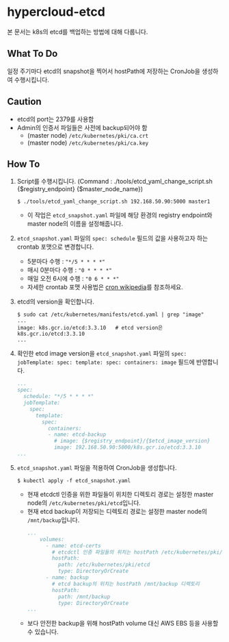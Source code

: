 # hypercloud-etcd

본 문서는 k8s의 etcd를 백업하는 방법에 대해 다룹니다.


## What To Do

일정 주기마다 etcd의 snapshot을 찍어서 hostPath에 저장하는 CronJob을 생성하여 수행시킵니다.


## Caution

- etcd의 port는 2379를 사용함
- Admin의 인증서 파일들은 사전에 backup되어야 함
  - (master node) `/etc/kubernetes/pki/ca.crt`
  - (master node) `/etc/kubernetes/pki/ca.key`


## How To

1. Script를 수행시킵니다. (Command : ./tools/etcd_yaml_change_script.sh {$registry_endpoint} {$master_node_name})
    ```shell
    $ ./tools/etcd_yaml_change_script.sh 192.168.50.90:5000 master1
    ```
    - 이 작업은 `etcd_snapshot.yaml` 파일에 해당 환경의 registry endpoint와 master node의 이름을 설정해줍니다.


2. `etcd_snapshot.yaml` 파일의 `spec: schedule` 필드의 값을 사용하고자 하는 crontab 포맷으로 변경합니다.
    - 5분마다 수행 : `"*/5 * * * *"`
    - 매시 0분마다 수행 : `"0 * * * *"`
    - 매일 오전 6시에 수행 : `"0 6 * * *"`
    - 자세한 crontab 포맷 사용법은 [cron wikipedia](https://en.wikipedia.org/wiki/Cron#Overview)를 참조하세요.


3. etcd의 version을 확인합니다.
    ```shell
    $ sudo cat /etc/kubernetes/manifests/etcd.yaml | grep "image"
    ...
    image: k8s.gcr.io/etcd:3.3.10   # etcd version은 k8s.gcr.io/etcd:3.3.10
    ...
    ```


4. 확인한 etcd image version을 `etcd_snapshot.yaml` 파일의 `spec: jobTemplate: spec: template: spec: containers: image` 필드에 반영합니다.
    ```yaml
    ...
    spec:
      schedule: "*/5 * * * *"
      jobTemplate:
        spec:
          template:
            spec:
              containers:
              - name: etcd-backup
                # image: {$registry_endpoint}/{$etcd_image_version} 
                image: 192.168.50.90:5000/k8s.gcr.io/etcd:3.3.10
    ...
    ```


5. `etcd_snapshot.yaml` 파일을 적용하여 CronJob을 생성합니다.
    ```shell
    $ kubectl apply -f etcd_snapshot.yaml
    ```
    - 현재 etcdctl 인증을 위한 파일들이 위치한 디렉토리 경로는 설정한 master node의 `/etc/kubernetes/pki/etcd`입니다.
    - 현재 etcd backup이 저장되는 디렉토리 경로는 설정한 master node의 `/mnt/backup`입니다.
        ```yaml
        ...
            volumes:
              - name: etcd-certs
                # etcdctl 인증 파일들의 위치는 hostPath /etc/kubernetes/pki/etcd 디렉토리
                hostPath:
                  path: /etc/kubernetes/pki/etcd
                  type: DirectoryOrCreate
              - name: backup
                # etcd backup의 위치는 hostPath /mnt/backup 디렉토리
                hostPath:
                  path: /mnt/backup
                  type: DirectoryOrCreate
        ...
        ```
    - 보다 안전한 backup을 위해 hostPath volume 대신 AWS EBS 등을 사용할 수 있습니다.